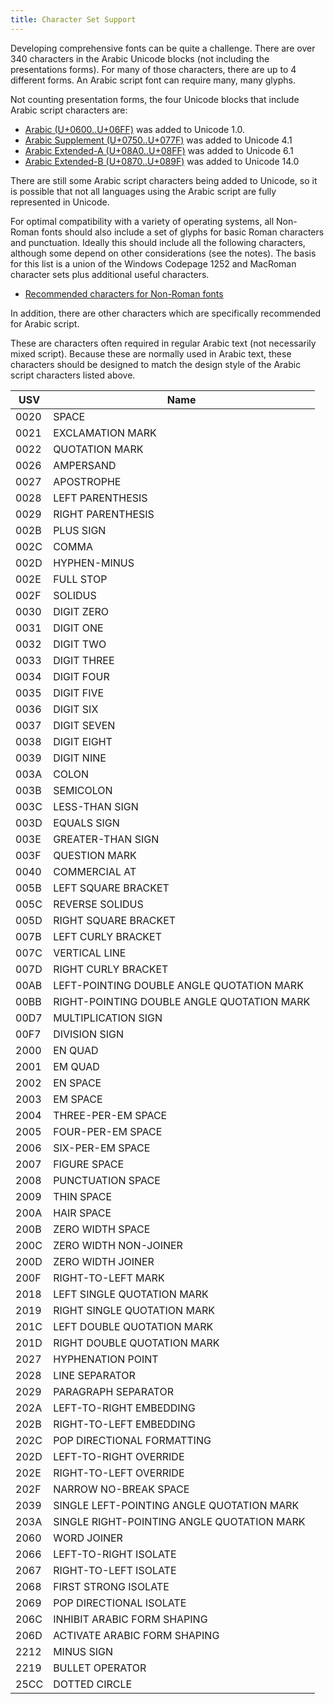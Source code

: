 ```yaml
---
title: Character Set Support
---
```


Developing comprehensive fonts can be quite a challenge. There are over 340 characters in the Arabic Unicode blocks (not including the presentations forms). For many of those characters, there are up to 4 different forms. An Arabic script font can require many, many glyphs.

Not counting presentation forms, the four Unicode blocks that include Arabic script characters are:
* [Arabic (U+0600..U+06FF)](http://www.unicode.org/charts/PDF/U0600.pdf) was added to Unicode 1.0. 
* [Arabic Supplement (U+0750..U+077F)](http://www.unicode.org/charts/PDF/U0750.pdf) was added to Unicode 4.1
* [Arabic Extended-A (U+08A0..U+08FF)](http://www.unicode.org/charts/PDF/U08A0.pdf) was added to Unicode 6.1
* [Arabic Extended-B (U+0870..U+089F)](http://www.unicode.org/charts/PDF/U0870.pdf) was added to Unicode 14.0

There are still some Arabic script characters being added to Unicode, so it is possible that not all languages using the Arabic script are fully represented in Unicode.

For optimal compatibility with a variety of operating systems, all Non-Roman fonts should also include a set of glyphs for basic Roman characters and punctuation. Ideally this should include all the following characters, although some depend on other considerations (see the notes). The basis for this list is a union of the Windows Codepage 1252 and MacRoman character sets plus additional useful characters. 

* [Recommended characters for Non-Roman fonts](https://github.com/silnrsi/pysilfont/blob/master/lib/silfont/data/required_chars.csv)

In addition, there are other characters which are specifically recommended for Arabic script. 

These are characters often required in regular Arabic text (not necessarily mixed script). Because these are normally used in Arabic text, these characters should be designed to match the design style of the Arabic script characters listed above.

USV | Name 
--- | ---- 
0020 | SPACE
0021 | EXCLAMATION MARK 
0022 | QUOTATION MARK 
0026 | AMPERSAND 
0027 | APOSTROPHE 
0028 | LEFT PARENTHESIS 
0029 | RIGHT PARENTHESIS 
002B | PLUS SIGN 
002C | COMMA 
002D | HYPHEN-MINUS 
002E | FULL STOP 
002F | SOLIDUS 
0030 | DIGIT ZERO 
0031 | DIGIT ONE 
0032 | DIGIT TWO 
0033 | DIGIT THREE 
0034 | DIGIT FOUR 
0035 | DIGIT FIVE 
0036 | DIGIT SIX 
0037 | DIGIT SEVEN 
0038 | DIGIT EIGHT 
0039 | DIGIT NINE 
003A | COLON 
003B | SEMICOLON 
003C | LESS-THAN SIGN 
003D | EQUALS SIGN 
003E | GREATER-THAN SIGN 
003F | QUESTION MARK 
0040 | COMMERCIAL AT 
005B | LEFT SQUARE BRACKET 
005C | REVERSE SOLIDUS 
005D | RIGHT SQUARE BRACKET 
007B | LEFT CURLY BRACKET 
007C | VERTICAL LINE 
007D | RIGHT CURLY BRACKET 
00AB | LEFT-POINTING DOUBLE ANGLE QUOTATION MARK 
00BB | RIGHT-POINTING DOUBLE ANGLE QUOTATION MARK 
00D7 | MULTIPLICATION SIGN 
00F7 | DIVISION SIGN 
2000 | EN QUAD 
2001 | EM QUAD 
2002 | EN SPACE 
2003 | EM SPACE 
2004 | THREE-PER-EM SPACE 
2005 | FOUR-PER-EM SPACE 
2006 | SIX-PER-EM SPACE 
2007 | FIGURE SPACE 
2008 | PUNCTUATION SPACE 
2009 | THIN SPACE 
200A | HAIR SPACE 
200B | ZERO WIDTH SPACE 
200C | ZERO WIDTH NON-JOINER 
200D | ZERO WIDTH JOINER 
200F | RIGHT-TO-LEFT MARK 
2018 | LEFT SINGLE QUOTATION MARK 
2019 | RIGHT SINGLE QUOTATION MARK 
201C | LEFT DOUBLE QUOTATION MARK 
201D | RIGHT DOUBLE QUOTATION MARK 
2027 | HYPHENATION POINT 
2028 | LINE SEPARATOR 
2029 | PARAGRAPH SEPARATOR 
202A | LEFT-TO-RIGHT EMBEDDING 
202B | RIGHT-TO-LEFT EMBEDDING 
202C | POP DIRECTIONAL FORMATTING 
202D | LEFT-TO-RIGHT OVERRIDE 
202E | RIGHT-TO-LEFT OVERRIDE 
202F | NARROW NO-BREAK SPACE 
2039 | SINGLE LEFT-POINTING ANGLE QUOTATION MARK 
203A | SINGLE RIGHT-POINTING ANGLE QUOTATION MARK 
2060 | WORD JOINER 
2066 | LEFT-TO-RIGHT ISOLATE 
2067 | RIGHT-TO-LEFT ISOLATE 
2068 | FIRST STRONG ISOLATE 
2069 | POP DIRECTIONAL ISOLATE 
206C | INHIBIT ARABIC FORM SHAPING 
206D | ACTIVATE ARABIC FORM SHAPING 
2212 | MINUS SIGN 
2219 | BULLET OPERATOR 
25CC | DOTTED CIRCLE
